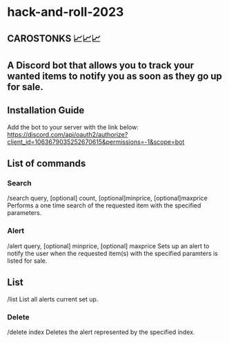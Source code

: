 # hack-and-roll-2023

## CAROSTONKS 📈📈📈 


## A Discord bot that allows you to track your wanted items to notify you as soon as they go up for sale.

## Installation Guide

Add the bot to your server with the link below:
https://discord.com/api/oauth2/authorize?client_id=1063679035252670615&permissions=-1&scope=bot

## List of commands

### Search
/search query, [optional] count, [optional]minprice, [optional]maxprice
Performs a one time search of the requested item with the specified parameters.

### Alert
/alert query, [optional] minprice, [optional] maxprice
Sets up an alert to notify the user when the requested item(s) with the specified paramters is listed for sale.

## List
/list
List all alerts current set up.

### Delete
/delete index
Deletes the alert represented by the specified index.

